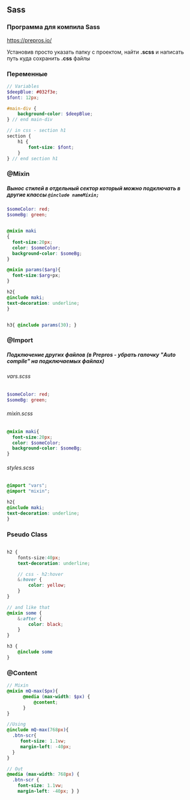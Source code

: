 ## Sass

### Программа для компила Sass
https://prepros.io/

Установив просто указать папку с проектом, найти **.scss** и написать путь куда сохранить **.css** файлы

### Переменные 
```scss
// Variables
$deepBlue: #032f3e;
$font: 12px;

#main-div {
    background-color: $deepBlue;
} // end main-div

// in css - section h1
section {
    h1 {
        font-size: $font;
    }
} // end section h1

```


### @Mixin
##### Вынос стилей в отдельный сектор который можно подключать в другие классы `@include nameMixin;`

```scss
$someColor: red;
$someBg: green;


@mixin maki
{
  font-size:20px;
  color: $someColor;
  background-color: $someBg;
}

@mixin params($arg){
  font-size:$arg+px;
}

h2{
@include maki;
text-decoration: underline;
}


h3{ @include params(30); }
```

### @Import
##### Подключение других файлов (в Prepros - убрать галочку "Auto compile" на подключаемых файлах)
###### vars.scss 
```scss
$someColor: red;
$someBg: green;

```
###### mixin.scss 
```scss
@mixin maki{
  font-size:20px;
  color: $someColor;
  background-color: $someBg;
}
```
###### styles.scss 
```scss
@import "vars";
@import "mixin";

h2{
@include maki;
text-decoration: underline;
}
```

### Pseudo Class
```scss

h2 {
    fonts-size:40px;
    text-decoration: underline;

    // css - h2:hover
    &:hover {
        color: yellow;
    }
}

// and like that 
@mixin some {
    &:after {
        color: black;
    }
}

h3 {
    @include some
}

```

### @Content
```scss
// Mixin
@mixin mQ-max($px){
	  @media (max-width: $px) {
		  @content;
	  }
}

//Using
@include mQ-max(768px){
  .btn-scr{
     font-size: 1.1vw;
     margin-left: -40px;
  }
}

// Out
@media (max-width: 768px) {
  .btn-scr {
    font-size: 1.1vw;
    margin-left: -40px; } }
```
